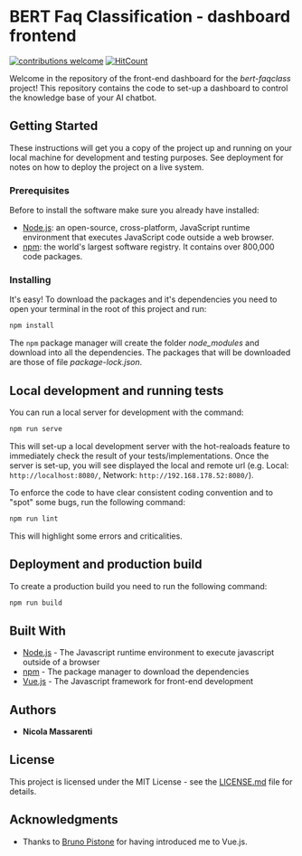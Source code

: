 # BERT Faq Classification - dashboard frontend

[![contributions welcome](https://img.shields.io/badge/contributions-welcome-brightgreen.svg?style=flat)](https://github.com/NicolaMassarenti/fe-dashboard-bert-faqclass)
[![HitCount](http://hits.dwyl.com/NicolaMassarenti/fe-dashboard-bert-faqclass.svg)](http://hits.dwyl.com/NicolaMassarenti/fe-dashboard-bert-faqclass)

Welcome in the repository of the front-end dashboard for the _bert-faqclass_ project! This repository contains the code to set-up a dashboard to control the knowledge base of your AI chatbot.

## Getting Started

These instructions will get you a copy of the project up and running on your local machine for development and testing purposes. See deployment for notes on how to deploy the project on a live system.

### Prerequisites

Before to install the software make sure you already have installed:

- [Node.js](https://nodejs.org/): an open-source, cross-platform, JavaScript runtime environment that executes JavaScript code outside a web browser.
- [npm](https://www.npmjs.com/): the world's largest software registry. It contains over 800,000 code packages.

### Installing

It's easy! To download the packages and it's dependencies you need to open your terminal in the root of this project and run:

```bash
npm install
```

The `npm` package manager will create the folder _node\_modules_ and download into all the dependencies. The packages that will be downloaded are those of file _package-lock.json_.

## Local development and running tests

You can run a local server for development with the command:

```bash
npm run serve
```

This will set-up a local development server with the hot-realoads feature to immediately check the result of your tests/implementations. Once the server is set-up, you will see displayed the local and remote url (e.g. Local: `http://localhost:8080/`, Network: `http://192.168.178.52:8080/`).

To enforce the code to have clear consistent coding convention and to "spot" some bugs, run the following command:

```bash
npm run lint
```

This will highlight some errors and criticalities.

## Deployment and production build

To create a production build you need to run the following command:

```bash
npm run build
```

## Built With

- [Node.js](https://nodejs.org/) - The Javascript runtime environment to execute javascript outside of a browser
- [npm](https://www.npmjs.com/) - The package manager to download the dependencies
- [Vue.js](https://vuejs.org/) - The Javascript framework for front-end development

## Authors

- **Nicola Massarenti**

## License

This project is licensed under the MIT License - see the [LICENSE.md](LICENSE.md) file for details.

## Acknowledgments

- Thanks to [Bruno Pistone](https://github.com/bp91) for having introduced me to Vue.js.
